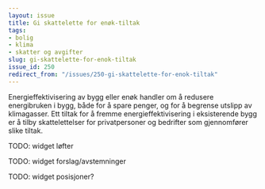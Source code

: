 ```yaml
---
layout: issue
title: Gi skattelette for enøk-tiltak
tags:
- bolig
- klima
- skatter og avgifter
slug: gi-skattelette-for-enok-tiltak
issue_id: 250
redirect_from: "/issues/250-gi-skattelette-for-enok-tiltak"
---
```


Energieffektivisering av bygg eller enøk handler om å redusere energibruken i bygg, både for å spare penger, og for å begrense utslipp av klimagasser. Ett tiltak for å fremme energieffektivisering i eksisterende bygg er å tilby skattelettelser for privatpersoner og bedrifter som gjennomfører slike tiltak. 

TODO: widget løfter

TODO: widget forslag/avstemninger

TODO: widget posisjoner?

